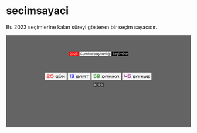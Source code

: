 # secimsayaci
Bu 2023 seçimlerine kalan süreyi gösteren bir seçim sayacıdır.


![Alt text](/secimsayaci/resim.png "Optional title")
